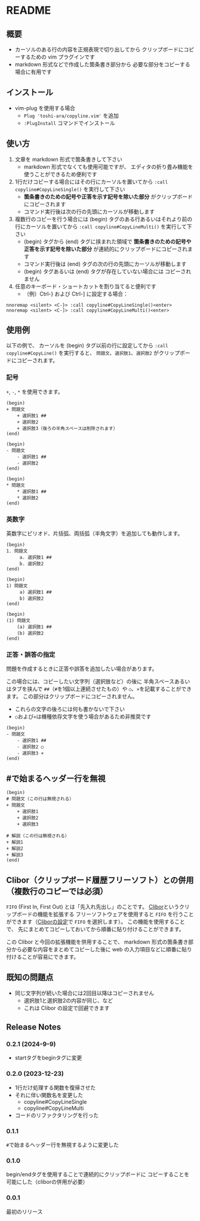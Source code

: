 # README

## 概要

+ カーソルのある行の内容を正規表現で切り出してから
  クリップボードにコピーするための vim プラグインです
+ markdown 形式などで作成した箇条書き部分から
  必要な部分をコピーする場合に有用です

## インストール

+ vim-plug を使用する場合
    + `Plug 'toshi-ara/copyline.vim'` を追加
    + `:PlugInstall` コマンドでインストール

## 使い方

1. 文章を markdown 形式で箇条書きして下さい
    + markdown 形式でなくても使用可能ですが、
      エディタの折り畳み機能を使うことができるため便利です
1. 1行だけコピーする場合にはその行にカーソルを置いてから
    `:call copyline#CopyLineSingle()` を実行して下さい
    +  **箇条書きのための記号や正答を示す記号を除いた部分**
       がクリップボードにコピーされます
    + コマンド実行後は次の行の先頭にカーソルが移動します
1. 複数行のコピーを行う場合には
   (begin) タグのある行あるいはそれより前の行にカーソルを置いてから
    `:call copyline#CopyLineMulti()` を実行して下さい
    +  (begin) タグから (end) タグに挟まれた領域で
       **箇条書きのための記号や正答を示す記号を除いた部分**
       が連続的にクリップボードにコピーされます
    + コマンド実行後は (end) タグの次の行の先頭にカーソルが移動します
    + (begin) タグあるいは (end) タグが存在していない場合には
      コピーされません
1. 任意のキーボード・ショートカットを割り当てると便利です
    + （例）Ctrl-} および Ctrl-] に設定する場合：
```
nnoremap <silent> <C-}> :call copyline#CopyLineSingle()<enter>
nnoremap <silent> <C-]> :call copyline#CopyLineMulti()<enter>
```

## 使用例

以下の例で、
カーソルを (begin) タグ以前の行に設定してから
`:call copyline#CopyLine()` を実行すると、
`問題文`、`選択肢1`、`選択肢2` がクリップボードにコピーされます。

### 記号

`+`, `-`, `*` を使用できます。

```
(begin)
+ 問題文
    + 選択肢1 ##
    + 選択肢2
    + 選択肢3（後ろの半角スペースは削除されます）    
(end)
```

```
(begin)
- 問題文
    - 選択肢1 ##
    - 選択肢2
(end)
```

```
(begin)
* 問題文
    * 選択肢1 ##
    * 選択肢2
(end)
```

### 英数字

英数字にピリオド、片括弧、両括弧（半角文字）を追加しても動作します。

```
(begin)
1. 問題文
     a. 選択肢1 ##
     b. 選択肢2
(end)
```

```
(begin)
1) 問題文
     a) 選択肢1 ##
     b) 選択肢2
(end)
```

```
(begin)
(1) 問題文
    (a) 選択肢1 ##
    (b) 選択肢2
(end)
```

### 正答・誤答の指定

問題を作成するときに正答や誤答を追加したい場合があります。

この場合には、コピーしたい文字列（選択肢など）の後に
半角スペースあるいはタブを挟んで
`##`（`#`を1個以上連続させたもの）や
`○`、`×`を記載することができます。
この部分はクリップボードにコピーされません。

+ これらの文字の後ろには何も書かないで下さい
+ `○`および`×`は機種依存文字を使う場合があるため非推奨です

```
(begin)
- 問題文
    - 選択肢1 ##
    - 選択肢2 ○
    - 選択肢3 ×
(end)
```

## #で始まるヘッダー行を無視

```
(begin)
# 問題文（この行は無視される）
+ 問題文
    + 選択肢1
    + 選択肢2
    + 選択肢3

# 解説（この行は無視される）
+ 解説1
+ 解説2
+ 解説3
(end)
```


## Clibor（クリップボード履歴フリーソフト）との併用（複数行のコピーでは必須）

`FIFO` (First In, First Out) とは「先入れ先出し」のことです。
[Clibor][clibor_URL]というクリップボードの機能を拡張する
フリーソフトウェアを使用すると
`FIFO` を行うことができます（[Cliborの設定][clibor_FIDO_LIFO]で `FIFO` を選択します）。
この機能を使用することで、
先にまとめてコピーしておいてから順番に貼り付けることができます。

この Clibor と今回の拡張機能を併用することで、
markdown 形式の箇条書き部分から必要な内容をまとめてコピーした後に
web の入力項目などに順番に貼り付けることが容易にできます。

[clibor_URL]:https://chigusa-web.com/
[clibor_FIDO_LIFO]: https://chigusa-web.com/clibor/fifo-lifo/


## 既知の問題点

+ 同じ文字列が続いた場合には2回目以降はコピーされません
    + 選択肢1と選択肢2の内容が同じ、など 
    + これは Clibor の設定で回避できます


## Release Notes
### 0.2.1 (2024-9-9)
- startタグをbeginタグに変更

### 0.2.0 (2023-12-23)
- 1行だけ処理する関数を復帰させた
- それに伴い関数名を変更した
    - copyline#CopyLineSingle
    - copyline#CopyLineMulti
- コードのリファクタリングを行った

### 0.1.1
`#`で始まるヘッダー行を無視するように変更した

### 0.1.0
begin/endタグを使用することで連続的にクリップボードに
コピーすることを可能にした（cliborの併用が必要）

### 0.0.1
最初のリリース
